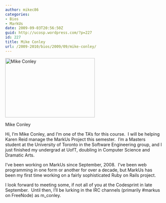 ```yaml
---
author: mikec86
categories:
- Bios
- MarkUs
date: 2009-09-03T20:56:50Z
guid: http://ucosp.wordpress.com/?p=227
id: 227
title: Mike Conley
url: /2009-2010/bios/2009/09/mike-conley/
---
```


<div style="width: 298px" class="wp-caption alignnone">
  <img title="Mike Conley" src="http://lh3.ggpht.com/_Kib24bTtAAU/SkunGGd3-ZI/AAAAAAAAAZE/Aw-G3xflLPM/s288/DSCF2676.jpg" alt="Mike Conley" width="288" height="192" />
  
  <p class="wp-caption-text">
    Mike Conley
  </p>
</div>

Hi, I&#8217;m Mike Conley, and I&#8217;m one of the TA&#8217;s for this course.  I will be helping Karen Reid manage the MarkUs Project this semester.  I&#8217;m a Masters student at the University of Toronto in the Software Engineering group, and I just finished my undergrad at UofT, doubling in Computer Science and Dramatic Arts.

I&#8217;ve been working on MarkUs since September, 2008.  I&#8217;ve been web programming in one form or another for over a decade, but MarkUs has been my first time working on a fairly sophisticated Ruby on Rails project.

I look forward to meeting some, if not all of you at the Codesprint in late September.  Until then, I&#8217;ll be lurking in the IRC channels (primarily #markus on FreeNode) as m_conley.